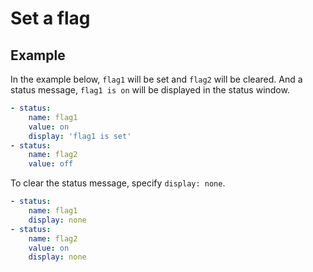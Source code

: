Set a flag
================================================================================

Example
--------------------------------------------------------------------------------

In the example below, `flag1` will be set and `flag2` will be cleared.
And a status message, `flag1 is on` will be displayed in the status window.

```yaml
- status:
    name: flag1
    value: on
    display: 'flag1 is set'
- status:
    name: flag2
    value: off
```

To clear the status message, specify `display: none`.

```yaml
- status:
    name: flag1
    display: none
- status:
    name: flag2
    value: on
    display: none
```
